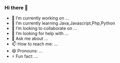 ### Hi there 👋



- 🔭 I’m currently working on ...
- 🌱 I’m currently learning Java,Javascript,Php,Python
- 👯 I’m looking to collaborate on ...
- 🤔 I’m looking for help with ...
- 💬 Ask me about ...
- 📫 How to reach me: ...
- 😄 Pronouns: ...
- ⚡ Fun fact: ...

